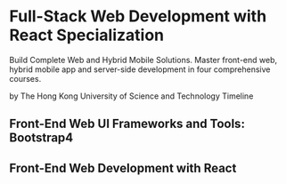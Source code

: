 # Full-Stack Web Development with React Specialization

Build Complete Web and Hybrid Mobile Solutions. Master front-end web, hybrid mobile app and server-side development in four comprehensive courses.

by The Hong Kong University of Science and Technology
Timeline

## Front-End Web UI Frameworks and Tools: Bootstrap4

## Front-End Web Development with React
